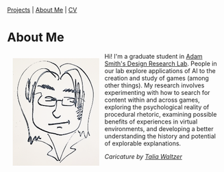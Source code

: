 [Projects](index.html) | [About Me](bio.html) | [CV](CV.html) 

# About Me

<img align = "left" src="basketch_small.png" style="float: left; padding: 13px 13px 13px 13px;" width="40%">

Hi! I'm a graduate student in [Adam Smith's Design Research Lab](https://adamsmith.as/). People in our lab explore applications of AI to the creation and study of games (among other things). My research involves experimenting with how to search for content within and across games, exploring the psychological reality of procedural rhetoric, examining possible benefits of experiences in virtual environments, and developing a better understanding the history and potential of explorable explanations. 

*Caricature by [Talia Waltzer](https://sites.google.com/site/taliawaltzer/)*




